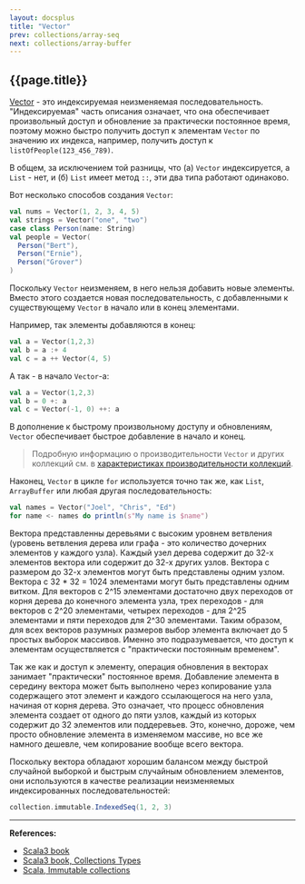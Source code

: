 ```yaml
---
layout: docsplus
title: "Vector"
prev: collections/array-seq
next: collections/array-buffer
---
```


## {{page.title}}

[Vector](https://scala-lang.org/api/3.x/scala/collection/immutable/Vector.html) -
это индексируемая неизменяемая последовательность.
"Индексируемая" часть описания означает, что она обеспечивает произвольный доступ
и обновление за практически постоянное время,
поэтому можно быстро получить доступ к элементам `Vector` по значению их индекса,
например, получить доступ к `listOfPeople(123_456_789)`.

В общем, за исключением той разницы, что (а) `Vector` индексируется, а `List` - нет,
и (б) `List` имеет метод `::`, эти два типа работают одинаково.

Вот несколько способов создания `Vector`:

```scala mdoc
val nums = Vector(1, 2, 3, 4, 5)
val strings = Vector("one", "two")
case class Person(name: String)
val people = Vector(
  Person("Bert"),
  Person("Ernie"),
  Person("Grover")
)
```

Поскольку `Vector` неизменяем, в него нельзя добавить новые элементы.
Вместо этого создается новая последовательность,
с добавленными к существующему `Vector` в начало или в конец элементами.

Например, так элементы добавляются в конец:

```scala mdoc
val a = Vector(1,2,3)
val b = a :+ 4
val c = a ++ Vector(4, 5)
```

А так - в начало `Vector`-а:

```scala mdoc:reset
val a = Vector(1,2,3)
val b = 0 +: a
val c = Vector(-1, 0) ++: a
```

В дополнение к быстрому произвольному доступу и обновлениям,
`Vector` обеспечивает быстрое добавление в начало и конец.

> Подробную информацию о производительности `Vector` и других коллекций см. в
> [характеристиках производительности коллекций](https://docs.scala-lang.org/overviews/collections-2.13/performance-characteristics.html).

Наконец, `Vector` в цикле `for` используется точно так же, как `List`, `ArrayBuffer` или любая другая последовательность:

```scala mdoc
val names = Vector("Joel", "Chris", "Ed")
for name <- names do println(s"My name is $name")
```


Вектора представленны деревьями с высоким уровнем ветвления 
(уровень ветвления дерева или графа - это количество дочерних элементов у каждого узла). 
Каждый узел дерева содержит до 32-х элементов вектора или содержит до 32-х других узлов. 
Вектора с размером до 32-х элементов могут быть представлены одним узлом. 
Вектора с 32 * 32 = 1024 элементами могут быть представлены одним витком. 
Для векторов с 2^15 элементами достаточно двух переходов от корня дерева до конечного элемента узла, 
трех переходов - для векторов с 2^20 элементами, 
четырех переходов - для 2^25 элементами и пяти переходов для 2^30 элементами. 
Таким образом, для всех векторов разумных размеров выбор элемента включает до 5 простых выборок массивов. 
Именно это подразумевается, что доступ к элементам осуществляется с "практически постоянным временем".

Так же как и доступ к элементу, операция обновления в векторах занимает "практически" постоянное время. 
Добавление элемента в середину вектора может быть выполнено через копирование узла содержащего этот элемент 
и каждого ссылающегося на него узла, начиная от корня дерева. 
Это означает, что процесс обновления элемента создает от одного до пяти узлов, 
каждый из которых содержит до 32 элементов или поддеревьев. 
Это, конечно, дороже, чем просто обновление элемента в изменяемом массиве, 
но все же намного дешевле, чем копирование вообще всего вектора.

Поскольку вектора обладают хорошим балансом между быстрой случайной выборкой 
и быстрым случайным обновлением элементов, 
они используются в качестве реализации неизменяемых индексированных последовательностей:

```scala mdoc
collection.immutable.IndexedSeq(1, 2, 3)
```


---

**References:**
- [Scala3 book](https://docs.scala-lang.org/scala3/book/taste-collections.html)
- [Scala3 book, Collections Types](https://docs.scala-lang.org/scala3/book/collections-classes.html)
- [Scala, Immutable collections](https://docs.scala-lang.org/ru/overviews/collections-2.13/concrete-immutable-collection-classes.html)

